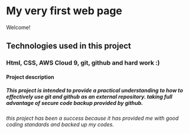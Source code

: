 # My very first web page

Welcome!

## Technologies used in this project

### Html, CSS, AWS Cloud 9, git, github and hard work :)

#### Project description

##### This project is intended to provide a practical understanding to how to effectively use git and github as an external repository. taking full advantage of secure code backup provided by github.

###### this project has been a success because it has provided me with good coding standards and backed up my codes.